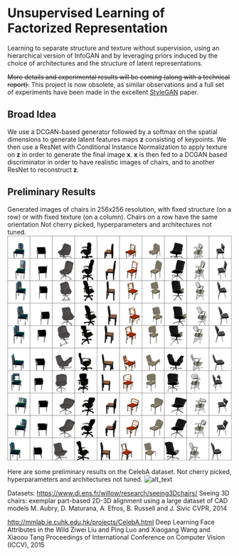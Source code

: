 # Unsupervised Learning of Factorized Representation
Learning to separate structure and texture without supervision, using an hierarchical version of InfoGAN and by leveraging priors induced by the choice of architectures and the structure of latent representations.

~~More details and experimental results will be coming (along with a technical report).~~ This project is now obsolete, as similar observations and a full set of experiments have been made in the excellent [StyleGAN](https://arxiv.org/abs/1812.04948) paper.

## Broad Idea
We use a DCGAN-based generator followed by a softmax on the spatial dimensions to generate latent features maps **z** consisting of keypoints.
We then use a ResNet with Conditional Instance Normalization to apply texture on **z** in order to generate the final image **x**. 
**x** is then fed to a DCGAN based discriminator in order to have realistic images of chairs, and to another ResNet to reconstruct **z**.

## Preliminary Results
Generated images of chairs in 256x256 resolution, with fixed structure (on a row) or with fixed texture (on a column).
Chairs on a row have the same orientation 
Not cherry picked, hyperparameters and architectures not tuned.
![alt text](out_209000_T.png)


Here are some preliminary results on the CelebA dataset.
Not cherry picked, hyperparameters and architectures not tuned.
![alt_text](out_178000_T.png)


Datasets:
https://www.di.ens.fr/willow/research/seeing3Dchairs/
Seeing 3D chairs: exemplar part-based 2D-3D alignment using a large dataset of CAD models
M. Aubry, D. Maturana, A. Efros, B. Russell and J. Sivic
CVPR, 2014

http://mmlab.ie.cuhk.edu.hk/projects/CelebA.html
Deep Learning Face Attributes in the Wild
Ziwei Liu and Ping Luo and Xiaogang Wang and Xiaoou Tang
Proceedings of International Conference on Computer Vision (ICCV), 2015
